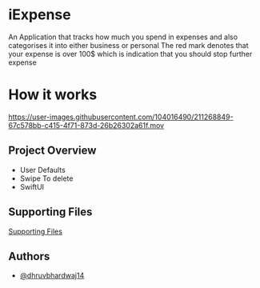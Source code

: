 # iExpense
An Application that tracks how much you spend in expenses and also categorises it into either business or personal
The red mark denotes that your expense is over 100$ which is indication that you should stop further expense

# How it works


https://user-images.githubusercontent.com/104016490/211268849-67c578bb-c415-4f71-873d-26b26302a61f.mov




## Project Overview

- User Defaults
- Swipe To delete
- SwiftUI

## Supporting Files

[Supporting Files](https://github.com/dhruvbhardwaj14/projectsSwiftUI/tree/master/iExpense-Files)


## Authors

- [@dhruvbhardwaj14](https://github.com/dhruvbhardwaj14)
